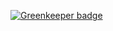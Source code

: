 
[![Greenkeeper badge](https://badges.greenkeeper.io/chakrihacker/prisma-ci.svg)](https://greenkeeper.io/)
